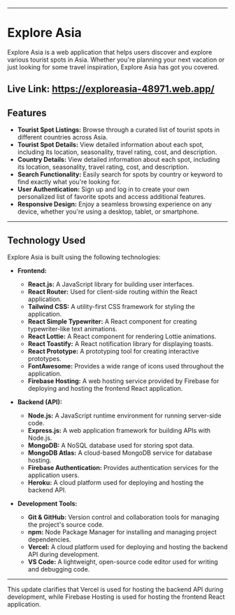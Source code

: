 
---

# Explore Asia

Explore Asia is a web application that helps users discover and explore various tourist spots in Asia. Whether you're planning your next vacation or just looking for some travel inspiration, Explore Asia has got you covered.

## Live Link: https://exploreasia-48971.web.app/

## Features

- **Tourist Spot Listings:** Browse through a curated list of tourist spots in different countries across Asia.
- **Tourist Spot Details:** View detailed information about each spot, including its location, seasonality, travel rating, cost, and description.
- **Country Details:** View detailed information about each spot, including its location, seasonality, travel rating, cost, and description.
- **Search Functionality:** Easily search for spots by country or keyword to find exactly what you're looking for.
- **User Authentication:** Sign up and log in to create your own personalized list of favorite spots and access additional features.
- **Responsive Design:** Enjoy a seamless browsing experience on any device, whether you're using a desktop, tablet, or smartphone.


---

## Technology Used

Explore Asia is built using the following technologies:

- **Frontend:**
  - **React.js:** A JavaScript library for building user interfaces.
  - **React Router:** Used for client-side routing within the React application.
  - **Tailwind CSS:** A utility-first CSS framework for styling the application.
  - **React Simple Typewriter:** A React component for creating typewriter-like text animations.
  - **React Lottie:** A React component for rendering Lottie animations.
  - **React Toastify:** A React notification library for displaying toasts.
  - **React Prototype:** A prototyping tool for creating interactive prototypes.
  - **FontAwesome:** Provides a wide range of icons used throughout the application.
  - **Firebase Hosting:** A web hosting service provided by Firebase for deploying and hosting the frontend React application.

- **Backend (API):**
  - **Node.js:** A JavaScript runtime environment for running server-side code.
  - **Express.js:** A web application framework for building APIs with Node.js.
  - **MongoDB:** A NoSQL database used for storing spot data.
  - **MongoDB Atlas:** A cloud-based MongoDB service for database hosting.
  - **Firebase Authentication:** Provides authentication services for the application users.
  - **Heroku:** A cloud platform used for deploying and hosting the backend API.

- **Development Tools:**
  - **Git & GitHub:** Version control and collaboration tools for managing the project's source code.
  - **npm:** Node Package Manager for installing and managing project dependencies.
  - **Vercel:** A cloud platform used for deploying and hosting the backend API during development.
  - **VS Code:** A lightweight, open-source code editor used for writing and debugging code.

---

This update clarifies that Vercel is used for hosting the backend API during development, while Firebase Hosting is used for hosting the frontend React application.



